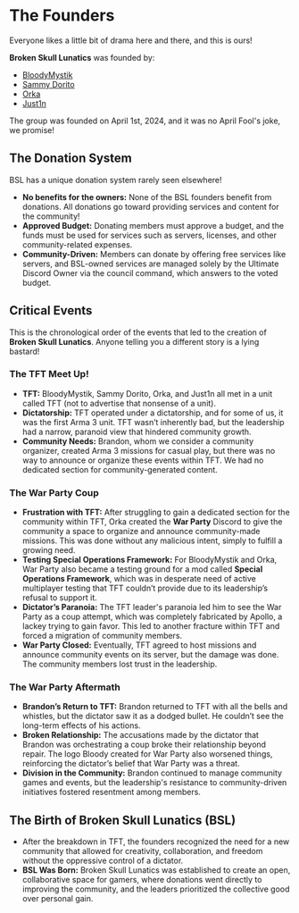 # The Founders
Everyone likes a little bit of drama here and there, and this is ours!

**Broken Skull Lunatics** was founded by:
- [BloodyMystik](https://steamcommunity.com/profiles/76561197971902294/)
- [Sammy Dorito](https://steamcommunity.com/profiles/76561197971902294/)
- [Orka](https://steamcommunity.com/profiles/76561198268088665/)
- [Just1n](https://steamcommunity.com/id/Just1n_L/)

The group was founded on April 1st, 2024, and it was no April Fool's joke, we promise!

## The Donation System
BSL has a unique donation system rarely seen elsewhere!

- **No benefits for the owners:** None of the BSL founders benefit from donations. All donations go toward providing services and content for the community!
- **Approved Budget:** Donating members must approve a budget, and the funds must be used for services such as servers, licenses, and other community-related expenses.
- **Community-Driven:** Members can donate by offering free services like servers, and BSL-owned services are managed solely by the Ultimate Discord Owner via the council command, which answers to the voted budget.

## Critical Events
This is the chronological order of the events that led to the creation of **Broken Skull Lunatics**. Anyone telling you a different story is a lying bastard!

### The TFT Meet Up!
- **TFT:** BloodyMystik, Sammy Dorito, Orka, and Just1n all met in a unit called TFT (not to advertise that nonsense of a unit).
- **Dictatorship:** TFT operated under a dictatorship, and for some of us, it was the first Arma 3 unit. TFT wasn’t inherently bad, but the leadership had a narrow, paranoid view that hindered community growth.
- **Community Needs:** Brandon, whom we consider a community organizer, created Arma 3 missions for casual play, but there was no way to announce or organize these events within TFT. We had no dedicated section for community-generated content.

### The War Party Coup
- **Frustration with TFT:** After struggling to gain a dedicated section for the community within TFT, Orka created the **War Party** Discord to give the community a space to organize and announce community-made missions. This was done without any malicious intent, simply to fulfill a growing need.
- **Testing Special Operations Framework:** For BloodyMystik and Orka, War Party also became a testing ground for a mod called **Special Operations Framework**, which was in desperate need of active multiplayer testing that TFT couldn’t provide due to its leadership’s refusal to support it.
- **Dictator’s Paranoia:** The TFT leader's paranoia led him to see the War Party as a coup attempt, which was completely fabricated by Apollo, a lackey trying to gain favor. This led to another fracture within TFT and forced a migration of community members.
- **War Party Closed:** Eventually, TFT agreed to host missions and announce community events on its server, but the damage was done. The community members lost trust in the leadership.

### The War Party Aftermath
- **Brandon’s Return to TFT:** Brandon returned to TFT with all the bells and whistles, but the dictator saw it as a dodged bullet. He couldn’t see the long-term effects of his actions.
- **Broken Relationship:** The accusations made by the dictator that Brandon was orchestrating a coup broke their relationship beyond repair. The logo Bloody created for War Party also worsened things, reinforcing the dictator’s belief that War Party was a threat.
- **Division in the Community:** Brandon continued to manage community games and events, but the leadership's resistance to community-driven initiatives fostered resentment among members.

## The Birth of Broken Skull Lunatics (BSL)
- After the breakdown in TFT, the founders recognized the need for a new community that allowed for creativity, collaboration, and freedom without the oppressive control of a dictator.
- **BSL Was Born:** Broken Skull Lunatics was established to create an open, collaborative space for gamers, where donations went directly to improving the community, and the leaders prioritized the collective good over personal gain.